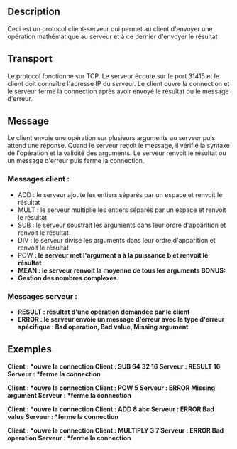## Description
Ceci est un protocol client-serveur qui permet au client d'envoyer une opération mathématique au serveur et à ce dernier d'envoyer le résultat

## Transport 
Le protocol fonctionne sur TCP. Le serveur écoute sur le port 31415 et le client doit connaître l'adresse IP du serveur.
Le client ouvre la connection et le serveur ferme la connection après avoir envoyé le résultat ou le message d'erreur.

## Message
Le client envoie une opération sur plusieurs arguments au serveur puis attend une réponse.
Quand le serveur reçoit le message, il vérifie la syntaxe de l'opération et la validité des arguments.
Le serveur renvoit le résultat ou un message d'erreur puis ferme la connection.

### Messages client :
- ADD <args> : le serveur ajoute les entiers séparés par un espace et renvoit le résultat
- MULT <args> : le serveur multiplie les entiers séparés par un espace et renvoit le résultat
- SUB <args> : le serveur soustrait les arguments dans leur ordre d'apparition et renvoit le résultat
- DIV <args> : le serveur divise les arguments dans leur ordre d'apparition et renvoit le résultat 
- POW <a> <b> : le serveur met l'argument a à la puissance b et renvoit le résultat
- MEAN <args> : le serveur renvoit la moyenne de tous les arguments
BONUS:
- Gestion des nombres complexes.
### Messages serveur :
- RESULT <x> : résultat d'une opération demandée par le client
- ERROR <e>  : le serveur envoie un message d'erreur avec le type d'erreur spécifique : Bad operation, Bad value, Missing argument

## Exemples
Client : *ouvre la connection
Client : SUB 64 32 16 
Serveur : RESULT 16
Serveur : *ferme la connection

Client : *ouvre la connection
Client : POW 5
Serveur : ERROR Missing argument
Serveur : *ferme la connection

Client : *ouvre la connection
Client : ADD 8 abc
Serveur : ERROR Bad value
Serveur : *ferme la connection

Client : *ouvre la connection
Client : MULTIPLY 3 7 
Serveur : ERROR Bad operation
Serveur : *ferme la connection
